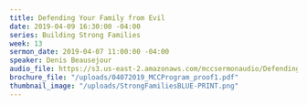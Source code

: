 ```yaml
---
title: Defending Your Family from Evil
date: 2019-04-09 16:30:00 -04:00
series: Building Strong Families
week: 13
sermon_date: 2019-04-07 11:00:00 -04:00
speaker: Denis Beausejour
audio_file: https://s3.us-east-2.amazonaws.com/mccsermonaudio/Defending+Your+Family+from+Evil.lite.mp3
brochure_file: "/uploads/04072019_MCCProgram_proof1.pdf"
thumbnail_image: "/uploads/StrongFamiliesBLUE-PRINT.png"
---
```


